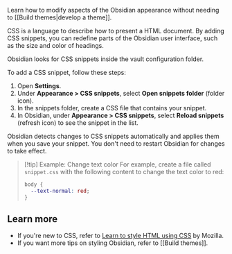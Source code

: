 Learn how to modify aspects of the Obsidian appearance without needing to [[Build themes|develop a theme]].

CSS is a language to describe how to present a HTML document. By adding CSS snippets, you can redefine parts of the Obsidian user interface, such as the size and color of headings.

Obsidian looks for CSS snippets inside the vault configuration folder.

To add a CSS snippet, follow these steps:

1. Open **Settings**.
2. Under **Appearance > CSS snippets**, select **Open snippets folder** (folder icon).
3. In the snippets folder, create a CSS file that contains your snippet.
4. In Obsidian, under **Appearance > CSS snippets**, select **Reload snippets** (refresh icon) to see the snippet in the list.

Obsidian detects changes to CSS snippets automatically and applies them when you save your snippet. You don't need to restart Obsidian for changes to take effect.

> [!tip] Example: Change text color
> For example, create a file called `snippet.css` with the following content to change the text color to red:
>
>
>
> ```css
> body {
>   --text-normal: red;
> }
> ```

## Learn more

- If you're new to CSS, refer to [Learn to style HTML using CSS](https://developer.mozilla.org/en-US/docs/Learn/CSS) by Mozilla.
- If you want more tips on styling Obsidian, refer to [[Build themes]].
